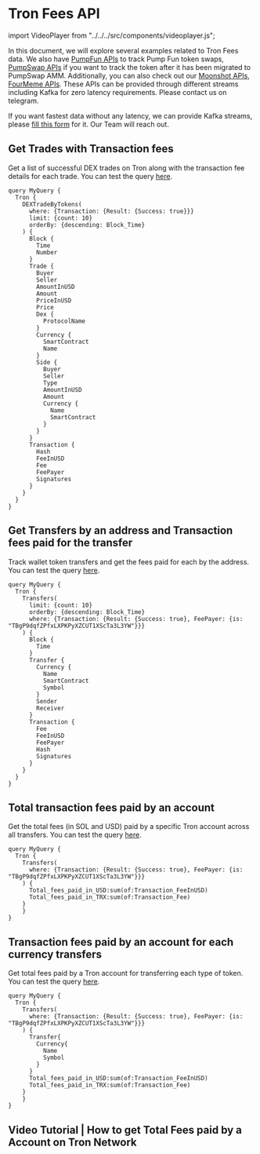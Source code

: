 # Tron Fees API

import VideoPlayer from "../../../src/components/videoplayer.js";

In this document, we will explore several examples related to Tron Fees data.
We also have [PumpFun APIs](https://docs.bitquery.io/docs/examples/Tron/Pump-Fun-API/) to track Pump Fun token swaps, [PumpSwap APIs](https://docs.bitquery.io/docs/examples/Tron/pump-swap-api/) if you want to track the token after it has been migrated to PumpSwap AMM.
Additionally, you can also check out our [Moonshot APIs](https://docs.bitquery.io/docs/examples/Tron/Moonshot-API/), [FourMeme APIs](https://docs.bitquery.io/docs/blockchain/BSC/four-meme-api/).
These APIs can be provided through different streams including Kafka for zero latency requirements. Please contact us on telegram.

<head>
  <meta name="title" content="Tron Fees API - Track Transaction Fees on Tron DApps"/>
  <meta name="description" content="Query and analyze Tron transaction fees using Bitquery’s Tron Fees API. Get data on DEX trades, wallet transfers, and total account fees."/>
  <meta name="keywords" content="Tron Fees API,Tron transaction fees,Tron Blockchain Data API,Track Tron DEX fees,Tron wallet fee analytics,crypto fees,Tron gas fees,Tron API,Kafka Tron API,Blockchain Data API,Tron token fees,Tron fee explorer"/>
  <meta name="robots" content="index, follow"/>
  <meta http-equiv="Content-Type" content="text/html; charset=utf-8"/>
  <meta name="language" content="English"/>

  <meta property="og:type" content="website" />
  <meta property="og:title" content="Track Tron Transaction Fees with Tron Fees API" />
  <meta property="og:description" content="Analyze transaction fees on Tron including DEX trades, wallet transfers, and account-level metrics using Bitquery’s Tron Fees API." />

  <meta property="twitter:card" content="summary_large_image"/>
  <meta property="twitter:title" content="Track Tron Transaction Fees with Tron Fees API"/>
  <meta property="twitter:description" content="Analyze transaction fees on Tron including DEX trades, wallet transfers, and account-level metrics using Bitquery’s Tron Fees API."/>
</head>

If you want fastest data without any latency, we can provide Kafka streams, please [fill this form](https://bitquery.io/forms/api) for it. Our Team will reach out.

## Get Trades with Transaction fees

Get a list of successful DEX trades on Tron along with the transaction fee details for each trade.
You can test the query [here](https://ide.bitquery.io/tron-trades-with-transaction-fees#).

```
query MyQuery {
  Tron {
    DEXTradeByTokens(
      where: {Transaction: {Result: {Success: true}}}
      limit: {count: 10}
      orderBy: {descending: Block_Time}
    ) {
      Block {
        Time
        Number
      }
      Trade {
        Buyer
        Seller
        AmountInUSD
        Amount
        PriceInUSD
        Price
        Dex {
          ProtocolName
        }
        Currency {
          SmartContract
          Name
        }
        Side {
          Buyer
          Seller
          Type
          AmountInUSD
          Amount
          Currency {
            Name
            SmartContract
          }
        }
      }
      Transaction {
        Hash
        FeeInUSD
        Fee
        FeePayer
        Signatures
      }
    }
  }
}
```

## Get Transfers by an address and Transaction fees paid for the transfer

Track wallet token transfers and get the fees paid for each by the address.
You can test the query [here](https://ide.bitquery.io/tron-wallet-transfers-with-transaction-fees-paid).

```
query MyQuery {
  Tron {
    Transfers(
      limit: {count: 10}
      orderBy: {descending: Block_Time}
      where: {Transaction: {Result: {Success: true}, FeePayer: {is: "TBgP9dqfZPfxLXPKPyXZCUT1XScTa3L3YW"}}}
    ) {
      Block {
        Time
      }
      Transfer {
        Currency {
          Name
          SmartContract
          Symbol
        }
        Sender
        Receiver
      }
      Transaction {
        Fee
        FeeInUSD
        FeePayer
        Hash
        Signatures
      }
    }
  }
}
```

## Total transaction fees paid by an account

Get the total fees (in SOL and USD) paid by a specific Tron account across all transfers.
You can test the query [here](https://ide.bitquery.io/Tron-total-txn-fees-paid-by-the-Account#).

```
query MyQuery {
  Tron {
    Transfers(
      where: {Transaction: {Result: {Success: true}, FeePayer: {is: "TBgP9dqfZPfxLXPKPyXZCUT1XScTa3L3YW"}}}
    ) {
      Total_fees_paid_in_USD:sum(of:Transaction_FeeInUSD)
      Total_fees_paid_in_TRX:sum(of:Transaction_Fee)
  	}
	}
}
```

## Transaction fees paid by an account for each currency transfers

Get total fees paid by a Tron account for transferring each type of token.
You can test the query [here](https://ide.bitquery.io/Tron-Transaction-fees-paid-by-Account-aggregated-by-currency).

```
query MyQuery {
  Tron {
    Transfers(
      where: {Transaction: {Result: {Success: true}, FeePayer: {is: "TBgP9dqfZPfxLXPKPyXZCUT1XScTa3L3YW"}}}
    ) {
      Transfer{
        Currency{
          Name
          Symbol
        }
      }
      Total_fees_paid_in_USD:sum(of:Transaction_FeeInUSD)
      Total_fees_paid_in_TRX:sum(of:Transaction_Fee)
  	}
	}
}
```

## Video Tutorial | How to get Total Fees paid by a Account on Tron Network

<VideoPlayer url="https://www.youtube.com/watch?v=D-9Vp4zrPaU" />
